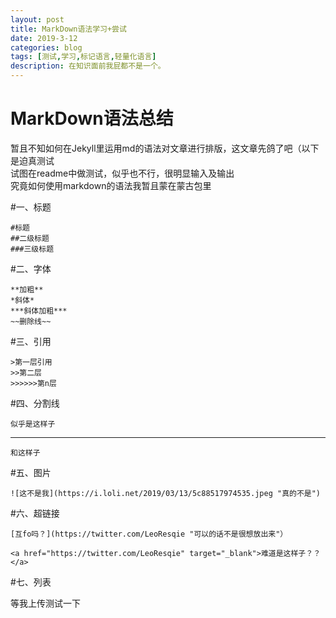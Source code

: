 ```yaml
---
layout: post
title: MarkDown语法学习+尝试
date: 2019-3-12
categories: blog
tags: [测试,学习,标记语言,轻量化语言]
description: 在知识面前我屁都不是一个。
---
```


MarkDown语法总结
===

暂且不知如何在Jekyll里运用md的语法对文章进行排版，这文章先鸽了吧（以下是迫真测试<br>
试图在readme中做测试，似乎也不行，很明显输入及输出<br>究竟如何使用markdown的语法我暂且蒙在蒙古包里


#一、标题

	#标题
	##二级标题
	###三级标题

#二、字体

	**加粗**
	*斜体*
	***斜体加粗***
	~~删除线~~

#三、引用

	>第一层引用
	>>第二层
	>>>>>>第n层

#四、分割线

	似乎是这样子
---
	和这样子

#五、图片

	![这不是我](https://i.loli.net/2019/03/13/5c88517974535.jpeg "真的不是")

#六、超链接

	[互fo吗？](https://twitter.com/LeoResqie "可以的话不是很想放出来"）

	<a href="https://twitter.com/LeoResqie" target="_blank">难道是这样子？？</a>

#七、列表

等我上传测试一下